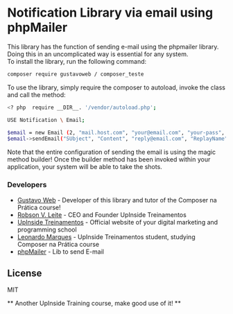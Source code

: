 # Notification Library via email using phpMailer  
This library has the function of sending e-mail using the phpmailer library. 
Doing this in an uncomplicated way is essential for any system.  
To install the library, run the following command:  

``` sh 
composer require gustavoweb / composer_teste 
```  

To use the library, simply require the composer to autoload, invoke the class and call the method:  

```sh 
<? php  require __DIR__. '/vendor/autoload.php';  

USE Notification \ Email;  

$email = new Email (2, "mail.host.com", "your@email.com", "your-pass", "smtp secure (tls / ssl)", "port (587)", "from@email.com", "From Name");  
$email->sendEmail("SUbject", "Content", "reply@email.com", "ReplayName", "address@email.com", "Address Name"); 

```  

Note that the entire configuration of sending the email is using the magic method builder! Once the builder method has been invoked within your application, your system will be able to take the shots.  

### Developers 
* [Gustavo Web] - Developer of this library and tutor of the Composer na Prática course! 
* [Robson V. Leite] - CEO and Founder UpInside Treinamentos 
* [UpInside Treinamentos] - Official website of your digital marketing and programming school 
* [Leonardo Marques] - UpInside Treinamentos student, studying Composer na Prática course 
* [phpMailer] - Lib to send E-mail  

License 
----  

MIT  

** Another UpInside Training course, make good use of it! **  

[//]: # 

[Leonardo Marques]: <mailto: marquesprogramer@gmail.com.br> 
[Gustavo Web]: <mailto: gustavo@upinside.com.br> 
[Robson V. Leite]: <mailto: robson@upinside.com.br> 
[UpInside Treinamentos]: <https://www.upinside.com.br> 
[phpMailer]: <https://github.com/PHPMailer/PHPMailer>
